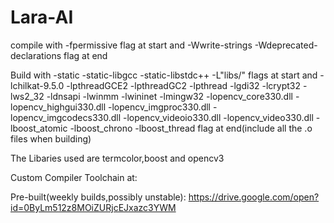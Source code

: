 # Lara-AI
compile with -fpermissive flag at start and -Wwrite-strings -Wdeprecated-declarations flag at end 

Build with -static -static-libgcc -static-libstdc++ -L"libs/"  flags at start and -lchilkat-9.5.0 -lpthreadGCE2 -lpthreadGC2 -lpthread -lgdi32 -lcrypt32 -lws2_32 -ldnsapi -lwinmm -lwininet -lmingw32 -lopencv_core330.dll -lopencv_highgui330.dll -lopencv_imgproc330.dll -lopencv_imgcodecs330.dll -lopencv_videoio330.dll -lopencv_video330.dll -lboost_atomic -lboost_chrono -lboost_thread flag at end(include all the .o files when building)

The Libaries used are termcolor,boost and opencv3

Custom Compiler Toolchain at:


Pre-built(weekly builds,possibly unstable):
https://drive.google.com/open?id=0ByLm512z8MOiZURjcEJxazc3YWM
